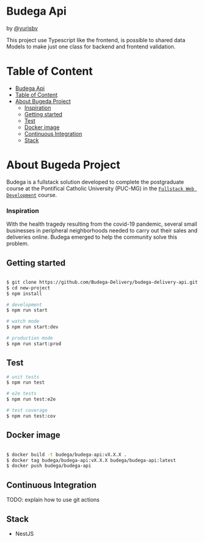# Budega Api

by [@yurisbv](https://twitter.com/yurisbv)

This project use Typescript like the frontend, is possible to shared data Models to make just one class for backend and frontend validation.

# Table of Content

- [Budega Api](#budega-api)
- [Table of Content](#table-of-content)
- [About Bugeda Project](#about-bugeda-project)
    - [Inspiration](#inspiration)
  - [Getting started](#getting-started)
  - [Test](#test)
  - [Docker image](#docker-image)
  - [Continuous Integration](#continuous-integration)
  - [Stack](#stack)


# About Bugeda Project

Budega is a fullstack solution developed to complete the postgraduate course at the Pontifical Catholic University (PUC-MG) in the [`Fullstack Web Development`](https://www.pucminas.br/PucVirtual/Pos-Graduacao/Paginas/Desenvolvimento-Web-Full-Stack.aspx) course.

### Inspiration

With the health tragedy resulting from the covid-19 pandemic, several small businesses in peripheral neighborhoods needed to carry out their sales and deliveries online. Budega emerged to help the community solve this problem.
## Getting started

```bash

$ git clone https://github.com/Budega-Delivery/budega-delivery-api.git new-project
$ cd new-project
$ npm install

# development
$ npm run start

# watch mode
$ npm run start:dev

# production mode
$ npm run start:prod
```

## Test

```bash
# unit tests
$ npm run test

# e2e tests
$ npm run test:e2e

# test coverage
$ npm run test:cov
```

## Docker image

```bash

$ docker build -t budega/budega-api:vX.X.X .
$ docker tag budega/budega-api:vX.X.X budega/budega-api:latest
$ docker push budega/budega-api
```

## Continuous Integration

TODO: explain how to use git actions

## Stack

- NestJS
